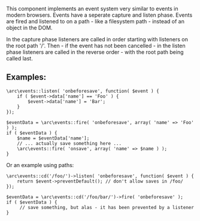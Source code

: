 This component implements an event system very similar to events in modern browsers. Events have a seperate capture and listen phase. Events are fired and listened to on a path - like a filesystem path - instead of an object in the DOM. 

In the capture phase listeners are called in order starting with listeners on the root path '/'. Then - if the event has not been cancelled - in the listen phase listeners are called in the reverse order - with the root path being called last.

Examples:
---------

    \arc\events::listen( 'onbeforesave', function( $event ) { 
        if ( $event->data['name'] == 'Foo' ) {
            $event->data['name'] = 'Bar';
        }
    });

    $eventData = \arc\events::fire( 'onbeforesave', array( 'name' => 'Foo' ) );
    if ( $eventData ) {
        $name = $eventData['name'];
        // ... actually save something here ...
        \arc\events::fire( 'onsave', array( 'name' => $name ) );
    }

Or an example using paths:

    \arc\events::cd('/foo/')->listen( 'onbeforesave', function( $event ) {
        return $event->preventDefault(); // don't allow saves in /foo/
    });

    $eventData = \arc\events::cd('/foo/bar/')->fire( 'onbeforesave' );
    if ( $eventData ) {
         // save something, but alas - it has been prevented by a listener
    }


